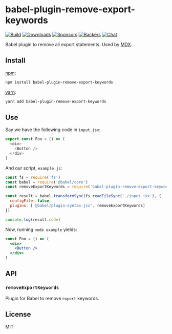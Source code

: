 # babel-plugin-remove-export-keywords

[![Build][build-badge]][build]
[![Downloads][downloads-badge]][downloads]
[![Sponsors][sponsors-badge]][opencollective]
[![Backers][backers-badge]][opencollective]
[![Chat][chat-badge]][chat]

Babel plugin to remove all export statements.
Used by [MDX][].

## Install

[npm][]:

```sh
npm install babel-plugin-remove-export-keywords
```

[yarn][]:

```sh
yarn add babel-plugin-remove-export-keywords
```

## Use

Say we have the following code in `input.jsx`:

```js
export const Foo = () => (
  <div>
    <Button />
  </div>
)
```

And our script, `example.js`:

```js
const fs = require('fs')
const babel = require('@babel/core')
const removeExportKeywords = require('babel-plugin-remove-export-keywords')

const result = babel.transformSync(fs.readFileSync('./input.jsx'), {
  configFile: false,
  plugins: ['@babel/plugin-syntax-jsx', removeExportKeywords]
})

console.log(result.code)
```

Now, running `node example` yields:

```jsx
const Foo = () => (
  <div>
    <Button />
  </div>
)
```

## API

### `removeExportKeywords`

Plugin for Babel to remove `export` keywords.

## License

MIT

[build-badge]: https://github.com/mdx-js/mdx/workflows/CI/badge.svg
[build]: https://github.com/mdx-js/mdx/actions
[downloads-badge]: https://img.shields.io/npm/dm/babel-plugin-remove-export-keywords.svg
[downloads]: https://www.npmjs.com/package/babel-plugin-remove-export-keywords
[sponsors-badge]: https://opencollective.com/unified/sponsors/badge.svg
[backers-badge]: https://opencollective.com/unified/backers/badge.svg
[opencollective]: https://opencollective.com/unified
[chat-badge]: https://img.shields.io/badge/chat-discussions-success.svg
[chat]: https://github.com/mdx-js/mdx/discussions
[mdx]: https://mdxjs.com
[npm]: https://docs.npmjs.com/cli/install
[yarn]: https://yarnpkg.com/cli/add
